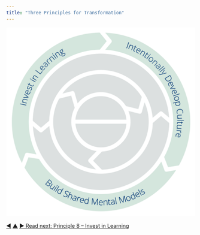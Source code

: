 ```yaml
---
title: "Three Principles for Transformation"
---
```




![Three Principles for Transformation: Invest in Learning | Intentionally Develop Culture | Build Shared Mental Models](img/csf/csf-light-transformation.png)


<div class="bottom-nav">
<a href="collaborate-on-dependencies.html" title="Back to: Principle 7 – Collaborate on Dependencies">◀</a> <a href="csf.html" title="Up: A Common Sense Framework for Organizations and Teams">▲</a> <a href="invest-in-learning.html" title="">▶ Read next: Principle 8 – Invest in Learning</a>
</div>


<script type="text/javascript">
Mousetrap.bind('g n', function() {
    window.location.href = 'invest-in-learning.html';
    return false;
});
</script>

